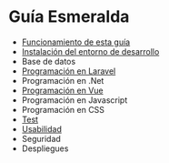 # Guía Esmeralda

- [Funcionamiento de esta guía](funcionamiento-esta-guia/readme.md)
- [Instalación del entorno de desarrollo](instalacion-entorno-desarrollo/readme.md)
- Base de datos
- [Programación en Laravel](programacion-laravel/readme.md)
- Programación en .Net
- [Programación en Vue](programacion-vue/readme.md)
- Programación en Javascript
- Programación en CSS
- [Test](test/readme.md)
- [Usabilidad](usabilidad/readme.md)
- Seguridad
- Despliegues














